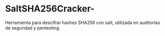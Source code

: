 # SaltSHA256Cracker-
Herramienta para descifrar hashes SHA256 con salt, utilizada en auditorías de seguridad y pentesting.

